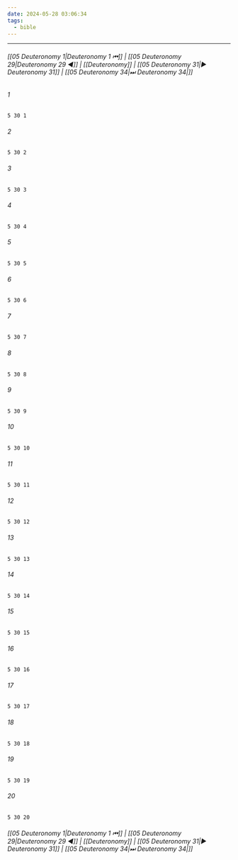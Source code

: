 ```yaml
---
date: 2024-05-28 03:06:34
tags:
  - bible
---
```

___

###### [[05 Deuteronomy 1|Deuteronomy 1 ⏮]] | [[05 Deuteronomy 29|Deuteronomy 29 ◀]] | [[Deuteronomy]] | [[05 Deuteronomy 31|▶ Deuteronomy 31]] | [[05 Deuteronomy 34|⏭ Deuteronomy 34|]]

###### 1
``` verse
5 30 1 
```
###### 2
``` verse
5 30 2 
```
###### 3
``` verse
5 30 3 
```
###### 4
``` verse
5 30 4 
```
###### 5
``` verse
5 30 5 
```
###### 6
``` verse
5 30 6 
```
###### 7
``` verse
5 30 7 
```
###### 8
``` verse
5 30 8 
```
###### 9
``` verse
5 30 9 
```
###### 10
``` verse
5 30 10 
```
###### 11
``` verse
5 30 11 
```
###### 12
``` verse
5 30 12 
```
###### 13
``` verse
5 30 13 
```
###### 14
``` verse
5 30 14 
```
###### 15
``` verse
5 30 15 
```
###### 16
``` verse
5 30 16 
```
###### 17
``` verse
5 30 17 
```
###### 18
``` verse
5 30 18 
```
###### 19
``` verse
5 30 19 
```
###### 20
``` verse
5 30 20 
```

###### [[05 Deuteronomy 1|Deuteronomy 1 ⏮]] | [[05 Deuteronomy 29|Deuteronomy 29 ◀]] | [[Deuteronomy]] | [[05 Deuteronomy 31|▶ Deuteronomy 31]] | [[05 Deuteronomy 34|⏭ Deuteronomy 34|]]

